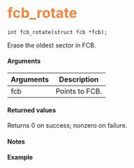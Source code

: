 ## <font color="F2853F" style="font-size:24pt">fcb_rotate</font>

```no-highlight
int fcb_rotate(struct fcb *fcb);
```

Erase the oldest sector in FCB.

#### Arguments

| Arguments | Description |
|-----------|-------------|
| fcb | Points to FCB. |

#### Returned values

Returns 0 on success; nonzero on failure.

#### Notes

#### Example

